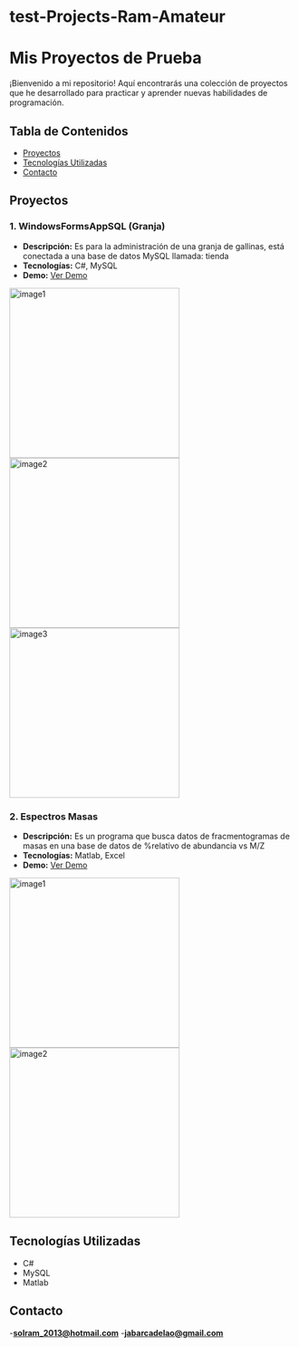 # test-Projects-Ram-Amateur
# Mis Proyectos de Prueba

¡Bienvenido a mi repositorio! Aquí encontrarás una colección de proyectos que he desarrollado para practicar y aprender nuevas habilidades de programación.

## Tabla de Contenidos
- [Proyectos](#proyectos)
- [Tecnologías Utilizadas](#tecnologías-utilizadas)
- [Contacto](#contacto)

## Proyectos

### 1. WindowsFormsAppSQL (Granja)
- **Descripción:** Es para la administración de una granja de gallinas, está conectada a una base de datos MySQL llamada: tienda
- **Tecnologías:** C#, MySQL
- **Demo:** [Ver Demo](./WindowsFormsAppSQL)
  

<img src="https://github.com/user-attachments/assets/05ac456e-89c8-4e33-aa93-0fc176eeb1cb" alt="image1" width="300"/>
<img src="https://github.com/user-attachments/assets/5216ab25-f29c-45b9-8676-a7b347e775b4" alt="image2" width="300"/>
<img src="https://github.com/user-attachments/assets/4f2fb639-98ba-45e3-9cbb-352babe6f52f" alt="image3" width="300"/>



### 2. Espectros Masas
- **Descripción:** Es un programa que busca datos de fracmentogramas de masas en una base de datos de %relativo de abundancia vs M/Z
- **Tecnologías:** Matlab, Excel
- **Demo:** [Ver Demo](./espectromasas)


<img src="https://github.com/user-attachments/assets/33a91c75-1db1-48fd-ac29-16a1f268f4a3" alt="image1" width="300"/>
<img src="https://github.com/user-attachments/assets/24897658-a029-419c-a6b2-abbd08c5ff67" alt="image2" width="300"/>


## Tecnologías Utilizadas
- C#
- MySQL
- Matlab

## Contacto
-**solram_2013@hotmail.com**
-**jabarcadelao@gmail.com**
